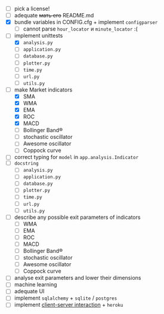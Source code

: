- [ ] pick a license!
- [ ] adequate ~~мать его~~ README.md
- [x] bundle variables in CONFIG.cfg + implement `configparser`
    - [ ] cannot parse `hour_locator` и `minute_locator` :(
- [ ] implement unittests
  - [x] `analysis.py`
  - [ ] `application.py`
  - [ ] `database.py`
  - [ ] `plotter.py`
  - [ ] `time.py`
  - [ ] `url.py`
  - [ ] `utils.py`
- [ ] make Market indicators
  - [x] SMA
  - [x] WMA
  - [x] EMA
  - [x] ROC
  - [x] MACD
  - [ ] Bollinger Band®
  - [ ] stochastic oscillator
  - [ ] Awesome oscillator
  - [ ] Coppock curve
- [ ] correct typing for `model` in `app.analysis.Indicator`
- [ ] `docstring`
  - [ ] `analysis.py`
  - [ ] `application.py`
  - [ ] `database.py`
  - [ ] `plotter.py`
  - [ ] `time.py`
  - [ ] `url.py`
  - [ ] `utils.py`
- [ ] describe any possible exit parameters of indicators
  - [ ] WMA
  - [ ] EMA
  - [ ] ROC
  - [ ] MACD
  - [ ] Bollinger Band®
  - [ ] stochastic oscillator
  - [ ] Awesome oscillator
  - [ ] Coppock curve
- [ ] analyse exit parameters and lower their dimensions
- [ ] machine learning
- [ ] adequate UI
- [ ] implement `sqlalchemy` + `sqlite` / `postgres`
- [ ] implement [client-server interaction](https://github.com/omelched/client-server-unittest) + `heroku`  
